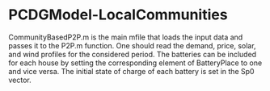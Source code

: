 # PCDGModel-LocalCommunities
CommunityBasedP2P.m is the main mfile that loads the input data and passes it to the P2P.m function. One should read the demand, price, solar, and wind profiles for the considered period. The batteries can be included for each house by setting the corresponding element of BatteryPlace to one and vice versa. The initial state of charge of each battery is set in the Sp0 vector.
